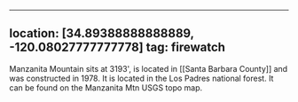 
---
location: [34.89388888888889, -120.08027777777778]
tag: firewatch
---

Manzanita Mountain sits at 3193', is located in [[Santa Barbara County]] and was constructed in 1978. It is located in the Los Padres national forest. It can be found on the Manzanita Mtn USGS topo map.
